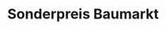 ---
title: "Sonderpreis Baumarkt"
url: /bremen/sonderpreis-baumarkt-mahndorfer-heerstrasse/
shop: Baumarkt
---